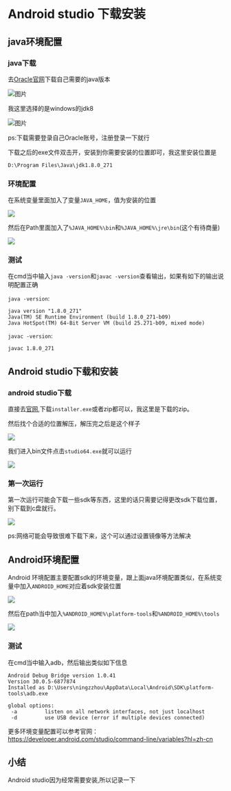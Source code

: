 # Android studio 下载安装

## java环境配置

### java下载

去[Oracle官网](https://www.oracle.com/java/technologies/javase-downloads.html)下载自己需要的java版本

![图片](https://cdn.jsdelivr.net/gh/zhou-ning/blog-image-bed@main/android/企业微信截图_16104173834716.png)

我这里选择的是windows的jdk8

![图片](https://cdn.jsdelivr.net/gh/zhou-ning/blog-image-bed@main/android/企业微信截图_16104172348073.png)

ps:下载需要登录自己Oracle账号，注册登录一下就行

下载之后的exe文件双击开，安装到你需要安装的位置即可，我这里安装位置是

`D:\Program Files\Java\jdk1.8.0_271`

### 环境配置

在系统变量里面加入了变量`JAVA_HOME`，值为安装的位置

![](https://cdn.jsdelivr.net/gh/zhou-ning/blog-image-bed@main/android/image-20210113195035403.png)

然后在Path里面加入了`%JAVA_HOME%\bin`和`%JAVA_HOME%\jre\bin`(这个有待商量)

![](https://cdn.jsdelivr.net/gh/zhou-ning/blog-image-bed@main/android/image-20210113195354124.png)

### 测试

在cmd当中输入`java -version`和`javac -version`查看输出，如果有如下的输出说明配置正确

`java -version`:

```
java version "1.8.0_271"
Java(TM) SE Runtime Environment (build 1.8.0_271-b09)
Java HotSpot(TM) 64-Bit Server VM (build 25.271-b09, mixed mode)
```

`javac -version`:

```
javac 1.8.0_271
```

## Android studio下载和安装

### android studio下载

直接去[官网](https://developer.android.com/studio?hl=zh-cn),下载`installer.exe`或者zip都可以，我这里是下载的zip。

然后找个合适的位置解压，解压完之后是这个样子

![](https://cdn.jsdelivr.net/gh/zhou-ning/blog-image-bed@main/android/image-20210114095707274.png)

我们进入bin文件点击`studio64.exe`就可以运行

![](https://cdn.jsdelivr.net/gh/zhou-ning/blog-image-bed@main/android/image-20210114095925560.png)

### 第一次运行

第一次运行可能会下载一些sdk等东西，这里的话只需要记得更改sdk下载位置，别下载到c盘就行。

![](https://cdn.jsdelivr.net/gh/zhou-ning/blog-image-bed@main/android/企业微信截图_16105903698073.png)

ps:网络可能会导致很难下载下来，这个可以通过设置镜像等方法解决

## Android环境配置

Android 环境配置主要配置sdk的环境变量，跟上面java环境配置类似，在系统变量中加入`ANDROID_HOME`对应着sdk安装位置

![](https://cdn.jsdelivr.net/gh/zhou-ning/blog-image-bed@main/android/企业微信截图_16106158683453.png)

然后在path当中加入`%ANDROID_HOME%\platform-tools`和`%ANDROID_HOME%\tools`

![](https://cdn.jsdelivr.net/gh/zhou-ning/blog-image-bed@main/android/image-20210114172309012.png)

### 测试

在cmd当中输入adb，然后输出类似如下信息

```
Android Debug Bridge version 1.0.41
Version 30.0.5-6877874
Installed as D:\Users\ningzzhou\AppData\Local\Android\SDK\platform-tools\adb.exe

global options:
 -a         listen on all network interfaces, not just localhost
 -d         use USB device (error if multiple devices connected)
```

更多环境变量配置可以参考官网：https://developer.android.com/studio/command-line/variables?hl=zh-cn

## 小结

Android studio因为经常需要安装,所以记录一下